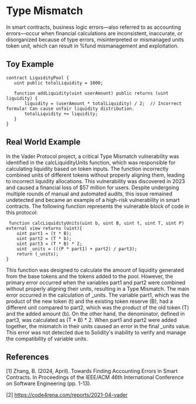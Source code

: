 # Type Mismatch
In smart contracts, business logic errors—also referred to as accounting errors—occur when financial calculations are inconsistent, inaccurate, or disorganized because of type errors, misinterpreted or mismanaged units token unit, which can result in %fund mismanagement and 
exploitation. 

## Toy Example
 ```Solidity
contract LiquidityPool {
    uint public totalLiquidity = 1000;

    function addLiquidity(uint userAmount) public returns (uint liquidity) {
        liquidity = (userAmount * totalLiquidity) / 2;  // Incorrect formula! Can cause unfair liquidity distribution.
        totalLiquidity += liquidity;
    }
}

```
## Real World Example
In the Vader Protocol project, a critical Type Mismatch vulnerability was identified in the calcLiquidityUnits function, which was responsible for calculating liquidity based on token inputs. The function incorrectly combined units of different tokens without properly aligning them, leading to incorrect liquidity allocations. This vulnerability was discovered in 2023 and caused a financial loss of $57 million for users. Despite undergoing multiple rounds of manual and automated audits, this issue remained undetected and became an example of a high-risk vulnerability in smart contracts. The following function represents the vulnerable block of code in this protocol:
```Solidity
 function calcLiquidityUnits(uint b, uint B, uint t, uint T, uint P) external view returns (uint){
    uint part1 = (t * B);
    uint part2 = (T * b);
    uint part3 = (T * B) * 2;
    uint _units = (((P * part1) + part2) / part3);
    return (_units);
}
```
This function was designed to calculate the amount of liquidity generated from the base tokens and the tokens added to the pool. However, the primary error occurred when the variables part1 and part2 were combined without properly aligning their units, resulting in a Type Mismatch. The main error occurred in the calculation of _units. The variable part1, which was the product of the new token (t) and the existing token reserve (B), had a different unit compared to part2, which was the product of the old token (T) and the added amount (b). On the other hand, the denominator, defined in part3, was calculated as (T * B) * 2. When part1 and part2 were added together, the mismatch in their units caused an error in the final _units value. This error was not detected due to Solidity's inability to verify and manage the compatibility of variable units.

## References
[1] Zhang, B. (2024, April). Towards Finding Accounting Errors in Smart Contracts. In Proceedings of the IEEE/ACM 46th International Conference on Software Engineering (pp. 1-13).

[2] https://code4rena.com/reports/2021-04-vader
